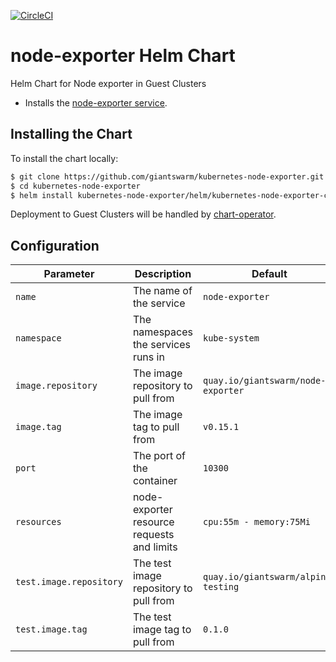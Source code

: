 [![CircleCI](https://circleci.com/gh/giantswarm/kubernetes-node-exporter.svg?style=svg&circle-token=0a5aafcebabaed6f39a57293a96427f907674276)](https://circleci.com/gh/giantswarm/kubernetes-node-exporter)

# node-exporter Helm Chart
Helm Chart for Node exporter in Guest Clusters

* Installs the [node-exporter service](https://github.com/prometheus/node_exporter).

## Installing the Chart

To install the chart locally:

```bash
$ git clone https://github.com/giantswarm/kubernetes-node-exporter.git
$ cd kubernetes-node-exporter
$ helm install kubernetes-node-exporter/helm/kubernetes-node-exporter-chart
```

Deployment to Guest Clusters will be handled by [chart-operator](https://github.com/giantswarm/chart-operator).

## Configuration

| Parameter               | Description                                | Default                             |
|-------------------------|--------------------------------------------|-------------------------------------|
| `name`                  | The name of the service                    | `node-exporter`                     |
| `namespace`             | The namespaces the services runs in        | `kube-system`                       |
| `image.repository`      | The image repository to pull from          | `quay.io/giantswarm/node-exporter`  |
| `image.tag`             | The image tag to pull from                 | `v0.15.1`                           |
| `port`                  | The port of the container                  | `10300`                             |
| `resources`             | node-exporter resource requests and limits | `cpu:55m - memory:75Mi`             |
| `test.image.repository` | The test image repository to pull from     | `quay.io/giantswarm/alpine-testing` |
| `test.image.tag`        | The test image tag to pull from            | `0.1.0`                             |
